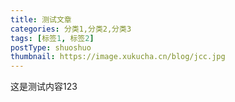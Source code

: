 ```yaml
---
title: 测试文章
categories: 分类1,分类2,分类3
tags: [标签1, 标签2]
postType: shuoshuo
thumbnail: https://image.xukucha.cn/blog/jcc.jpg
---
```


这是测试内容123